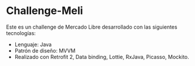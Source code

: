 # Challenge-Meli

Este es un challenge de Mercado Libre desarrollado con las siguientes tecnologías:
- Lenguaje: Java
- Patrón de diseño: MVVM
- Realizado con Retrofit 2, Data binding, Lottie, RxJava, Picasso, Mockito.
